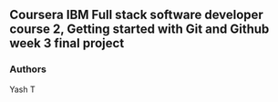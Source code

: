 ## Coursera IBM Full stack software developer course 2, Getting started with Git and Github week 3 final project

### Authors
Yash T
